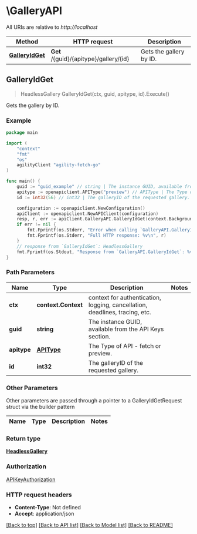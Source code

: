 # \GalleryAPI

All URIs are relative to *http://localhost*

Method | HTTP request | Description
------------- | ------------- | -------------
[**GalleryIdGet**](GalleryAPI.md#GalleryIdGet) | **Get** /{guid}/{apitype}/gallery/{id} | Gets the gallery by ID.



## GalleryIdGet

> HeadlessGallery GalleryIdGet(ctx, guid, apitype, id).Execute()

Gets the gallery by ID.

### Example

```go
package main

import (
	"context"
	"fmt"
	"os"
	agilityClient "agility-fetch-go"
)

func main() {
	guid := "guid_example" // string | The instance GUID, available from the API Keys section.
	apitype := openapiclient.APIType("preview") // APIType | The Type of API - fetch or preview.
	id := int32(56) // int32 | The galleryID of the requested gallery.

	configuration := openapiclient.NewConfiguration()
	apiClient := openapiclient.NewAPIClient(configuration)
	resp, r, err := apiClient.GalleryAPI.GalleryIdGet(context.Background(), guid, apitype, id).Execute()
	if err != nil {
		fmt.Fprintf(os.Stderr, "Error when calling `GalleryAPI.GalleryIdGet``: %v\n", err)
		fmt.Fprintf(os.Stderr, "Full HTTP response: %v\n", r)
	}
	// response from `GalleryIdGet`: HeadlessGallery
	fmt.Fprintf(os.Stdout, "Response from `GalleryAPI.GalleryIdGet`: %v\n", resp)
}
```

### Path Parameters


Name | Type | Description  | Notes
------------- | ------------- | ------------- | -------------
**ctx** | **context.Context** | context for authentication, logging, cancellation, deadlines, tracing, etc.
**guid** | **string** | The instance GUID, available from the API Keys section. | 
**apitype** | [**APIType**](.md) | The Type of API - fetch or preview. | 
**id** | **int32** | The galleryID of the requested gallery. | 

### Other Parameters

Other parameters are passed through a pointer to a GalleryIdGetRequest struct via the builder pattern


Name | Type | Description  | Notes
------------- | ------------- | ------------- | -------------




### Return type

[**HeadlessGallery**](HeadlessGallery.md)

### Authorization

[APIKeyAuthorization](../README.md#APIKeyAuthorization)

### HTTP request headers

- **Content-Type**: Not defined
- **Accept**: application/json

[[Back to top]](#) [[Back to API list]](../README.md#documentation-for-api-endpoints)
[[Back to Model list]](../README.md#documentation-for-models)
[[Back to README]](../README.md)

